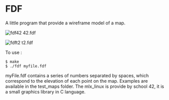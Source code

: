 # FDF
A little program that provide a wireframe model of a map.

![fdf42](https://user-images.githubusercontent.com/114223678/194014995-be486422-4603-474e-9aa2-aba664e6d2c5.png)
42.fdf

![fdft2](https://user-images.githubusercontent.com/114223678/194015016-93e15c1f-925d-46fe-a001-7b7ef8a7000f.png)
t2.fdf

To use :
```
$ make
$ ./fdf myfile.fdf
```
myFile.fdf contains a series of numbers separated by spaces, which correspond to the elevation of each point on the map.
Examples are available in the test_maps folder.
The mlx_linux is provide by school 42, it is a small graphics library in C language.
